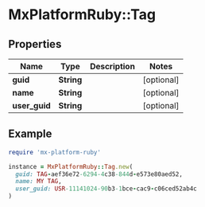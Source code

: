 # MxPlatformRuby::Tag

## Properties

| Name | Type | Description | Notes |
| ---- | ---- | ----------- | ----- |
| **guid** | **String** |  | [optional] |
| **name** | **String** |  | [optional] |
| **user_guid** | **String** |  | [optional] |

## Example

```ruby
require 'mx-platform-ruby'

instance = MxPlatformRuby::Tag.new(
  guid: TAG-aef36e72-6294-4c38-844d-e573e80aed52,
  name: MY TAG,
  user_guid: USR-11141024-90b3-1bce-cac9-c06ced52ab4c
)
```

